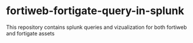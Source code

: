 # fortiweb-fortigate-query-in-splunk
This repository contains splunk queries and vizualization for both fortiweb and fortigate assets
